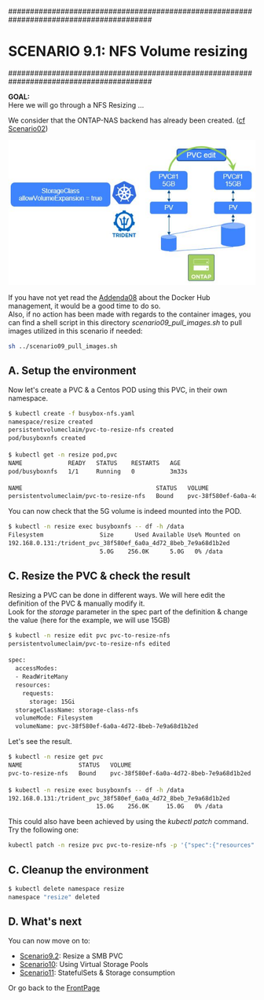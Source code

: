 #########################################################################################
# SCENARIO 9.1: NFS Volume resizing
#########################################################################################

**GOAL:**  
Here we will go through a NFS Resizing ...

We consider that the ONTAP-NAS backend has already been created. ([cf Scenario02](../../Scenario02))

<p align="center"><img src="../Images/scenario09_1.jpg"></p>

If you have not yet read the [Addenda08](../../../Addendum/Addenda08) about the Docker Hub management, it would be a good time to do so.  
Also, if no action has been made with regards to the container images, you can find a shell script in this directory *scenario09_pull_images.sh* to pull images utilized in this scenario if needed:  
```bash
sh ../scenario09_pull_images.sh
```

## A. Setup the environment

Now let's create a PVC & a Centos POD using this PVC, in their own namespace.  
```bash
$ kubectl create -f busybox-nfs.yaml
namespace/resize created
persistentvolumeclaim/pvc-to-resize-nfs created
pod/busyboxnfs created

$ kubectl get -n resize pod,pvc
NAME             READY   STATUS    RESTARTS   AGE
pod/busyboxnfs   1/1     Running   0          3m33s

NAME                                      STATUS   VOLUME                                     CAPACITY   ACCESS MODES   STORAGECLASS        VOLUMEATTRIBUTESCLASS   AGE
persistentvolumeclaim/pvc-to-resize-nfs   Bound    pvc-38f580ef-6a0a-4d72-8beb-7e9a68d1b2ed   5Gi        RWX            storage-class-nfs   <unset>                 3m33s
```

You can now check that the 5G volume is indeed mounted into the POD.  
```bash
$ kubectl -n resize exec busyboxnfs -- df -h /data
Filesystem                Size      Used Available Use% Mounted on
192.168.0.131:/trident_pvc_38f580ef_6a0a_4d72_8beb_7e9a68d1b2ed
                          5.0G    256.0K      5.0G   0% /data
```

## C. Resize the PVC & check the result

Resizing a PVC can be done in different ways. We will here edit the definition of the PVC & manually modify it.  
Look for the *storage* parameter in the spec part of the definition & change the value (here for the example, we will use 15GB)  
```bash
$ kubectl -n resize edit pvc pvc-to-resize-nfs
persistentvolumeclaim/pvc-to-resize-nfs edited

spec:
  accessModes:
  - ReadWriteMany
  resources:
    requests:
      storage: 15Gi
  storageClassName: storage-class-nfs
  volumeMode: Filesystem
  volumeName: pvc-38f580ef-6a0a-4d72-8beb-7e9a68d1b2ed
```

Let's see the result.

```bash
$ kubectl -n resize get pvc
NAME                STATUS   VOLUME                                     CAPACITY   ACCESS MODES   STORAGECLASS        AGE
pvc-to-resize-nfs   Bound    pvc-38f580ef-6a0a-4d72-8beb-7e9a68d1b2ed   15Gi       RWX            storage-class-nfs   5m

$ kubectl -n resize exec busyboxnfs -- df -h /data
192.168.0.131:/trident_pvc_38f580ef_6a0a_4d72_8beb_7e9a68d1b2ed
                         15.0G    256.0K     15.0G   0% /data
```
 
This could also have been achieved by using the _kubectl patch_ command. Try the following one:  
```bash
kubectl patch -n resize pvc pvc-to-resize-nfs -p '{"spec":{"resources":{"requests":{"storage":"20Gi"}}}}'
```

## C. Cleanup the environment

```bash
$ kubectl delete namespace resize
namespace "resize" deleted
```

## D. What's next

You can now move on to:  
- [Scenario9.2](../2_SMB): Resize a SMB PVC  
- [Scenario10](../../Scenario10): Using Virtual Storage Pools  
- [Scenario11](../../Scenario11): StatefulSets & Storage consumption  

Or go back to the [FrontPage](https://github.com/YvosOnTheHub/LabNetApp)

